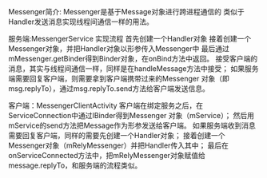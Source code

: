 Messenger简介:
Messenger是基于Message对象进行跨进程通信的
类似于Handler发送消息实现线程间通信一样的用法。

服务端:MessengerService
实现流程
首先创建一个Handler对象
接着创建一个Messenger对象，并把Handler对象以形参传入Messenger中
最后通过mMessenger.getBinder得到Binder对象，在onBind方法中返回。
接受客户端的消息，其实与线程间通信一样，同样是在handleMessage方法中接受；
如果服务端需要回复客户端，则需要拿到客户端携带过来的Messenger 对象（即msg.replyTo），通过msg.replyTo.send方法给客户端发送信息。

客户端：MessengerClientActivity
客户端在绑定服务之后，在ServiceConnection中通过IBinder得到Messenger 对象（mService）；
然后用mService的send方法把Message作为形参发送给客户端。
如果服务端收到消息需要回复客户端，同样的需要先创建一个Handler对象；
接着创建一个Messenger对象（mRelyMessenger）并把Handler传入其中；
最后在onServiceConnected方法中，把mRelyMessenger对象赋值给message.replyTo，和服务端的流程类似。
